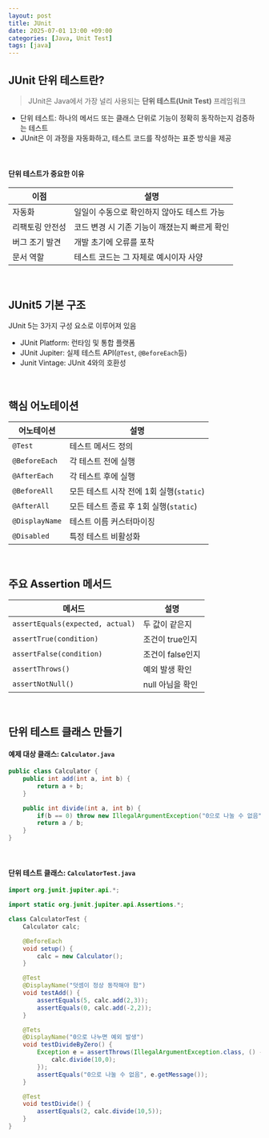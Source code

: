 ```yaml
---
layout: post
title: JUnit
date: 2025-07-01 13:00 +09:00
categories: [Java, Unit Test]
tags: [java]
---
```


## JUnit 단위 테스트란?

> JUnit은 Java에서 가장 널리 사용되는 **단위 테스트(Unit Test)** 프레임워크

- 단위 테스트: 하나의 메서드 또는 클래스 단위로 기능이 정확히 동작하는지 검증하는 테스트
- JUnit은 이 과정을 자동화하고, 테스트 코드를 작성하는 표준 방식을 제공

<br>

#### 단위 테스트가 중요한 이유

| 이점            | 설명                                          |
| --------------- | --------------------------------------------- |
| 자동화          | 일일이 수동으로 확인하지 않아도 테스트 가능   |
| 리팩토링 안전성 | 코드 변경 시 기존 기능이 깨졌는지 빠르게 확인 |
| 버그 조기 발견  | 개발 초기에 오류를 포착                       |
| 문서 역할       | 테스트 코드는 그 자체로 예시이자 사양         |

<br>

## JUnit5 기본 구조

JUnit 5는 3가지 구성 요소로 이루어져 있음
- JUnit Platform: 런타임 및 통합 플랫폼
- JUnit Jupiter: 실제 테스트 API(`@Test`, `@BeforeEach`등)
- Junit Vintage: JUnit 4와의 호환성

<br>

## 핵심 어노테이션

| 어노테이션     | 설명                                     |
| -------------- | ---------------------------------------- |
| `@Test`        | 테스트 메서드 정의                       |
| `@BeforeEach`  | 각 테스트 전에 실행                      |
| `@AfterEach`   | 각 테스트 후에 실행                      |
| `@BeforeAll`   | 모든 테스트 시작 전에 1회 실행(`static`) |
| `@AfterAll`    | 모든 테스트 종료 후 1회 실행(`static`)   |
| `@DisplayName` | 테스트 이름 커스터마이징                 |
| `@Disabled`    | 특정 테스트 비활성화                     |

<br>

## 주요 Assertion 메서드

| 메서드                           | 설명             |
| -------------------------------- | ---------------- |
| `assertEquals(expected, actual)` | 두 값이 같은지   |
| `assertTrue(condition)`          | 조건이 true인지  |
| `assertFalse(condition)`         | 조건이 false인지 |
| `assertThrows()`                 | 예외 발생 확인   |
| `assertNotNull()`                | null 아님을 확인 |

<br>

## 단위 테스트 클래스 만들기

#### 예제 대상 클래스: `Calculator.java`

```java
public class Calculator {
    public int add(int a, int b) {
        return a + b;
    }

    public int divide(int a, int b) {
        if(b == 0) throw new IllegalArgumentException("0으로 나눌 수 없음");
        return a / b;
    }
}
```

<br>

#### 단위 테스트 클래스: `CalculatorTest.java`

```java
import org.junit.jupiter.api.*;

import static org.junit.jupiter.api.Assertions.*;

class CalculatorTest {
    Calculator calc;

    @BeforeEach
    void setup() {
        calc = new Calculator();
    }

    @Test
    @DisplayName("덧셈이 정상 동작해야 함")
    void testAdd() {
        assertEquals(5, calc.add(2,3));
        assertEquals(0, calc.add(-2,2));
    }

    @Tets
    @DisplayName("0으로 나누면 예외 발생")
    void testDivideByZero() {
        Exception e = assertThrows(IllegalArgumentException.class, () -> {
            calc.divide(10,0);
        });
        assertEquals("0으로 나눌 수 없음", e.getMessage());
    }

    @Test
    void testDivide() {
        assertEquals(2, calc.divide(10,5));
    }
}
```